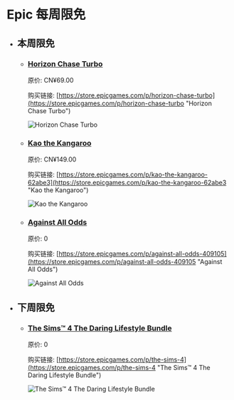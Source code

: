 # Epic 每周限免

- ## 本周限免


  - ### [Horizon Chase Turbo](https://store.epicgames.com/p/horizon-chase-turbo "Horizon Chase Turbo")

    原价: CN¥69.00

    购买链接: [https://store.epicgames.com/p/horizon-chase-turbo](https://store.epicgames.com/p/horizon-chase-turbo "Horizon Chase Turbo")

    ![Horizon Chase Turbo](https://cdn1.epicgames.com/salesEvent/salesEvent/EGS_HorizonChaseTurbo_AQUIRIS_S1_2560x1440-1e6041993df289505da364dfe77dd561)


  - ### [Kao the Kangaroo](https://store.epicgames.com/p/kao-the-kangaroo-62abe3 "Kao the Kangaroo")

    原价: CN¥149.00

    购买链接: [https://store.epicgames.com/p/kao-the-kangaroo-62abe3](https://store.epicgames.com/p/kao-the-kangaroo-62abe3 "Kao the Kangaroo")

    ![Kao the Kangaroo](https://cdn1.epicgames.com/spt-assets/4a2dcb55ecca496aaaf328f60263bb56/kao-the-kangaroo-offer-5k0vx.jpg)


  - ### [Against All Odds](https://store.epicgames.com/p/against-all-odds-409105 "Against All Odds")

    原价: 0

    购买链接: [https://store.epicgames.com/p/against-all-odds-409105](https://store.epicgames.com/p/against-all-odds-409105 "Against All Odds")

    ![Against All Odds](https://cdn1.epicgames.com/spt-assets/a2f2a8a46ff648928b50bcc776bf9857/slaughter-league-offer-3kel0.jpg)


- ## 下周限免


  - ### [The Sims™ 4 The Daring Lifestyle Bundle](https://store.epicgames.com/p/the-sims-4 "The Sims™ 4 The Daring Lifestyle Bundle")

    原价: 0

    购买链接: [https://store.epicgames.com/p/the-sims-4](https://store.epicgames.com/p/the-sims-4 "The Sims™ 4 The Daring Lifestyle Bundle")

    ![The Sims™ 4 The Daring Lifestyle Bundle](https://cdn1.epicgames.com/offer/2a14cf8a83b149919a2399504e5686a6/EGS_TheSims4TheDaringLifestyleBundle_Maxis_Bundles_S1_2560x1440-1e11cf4a08a3fbc87660e4867c74d016)

